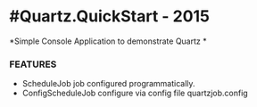 #Quartz.QuickStart - 2015
==================================

*Simple Console Application to demonstrate Quartz *

### FEATURES 

- ScheduleJob job configured programmatically.
- ConfigScheduleJob configure via config file quartzjob.config
